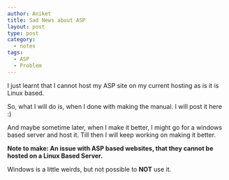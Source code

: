 ```yaml
---
author: Aniket
title: Sad News about ASP
layout: post
type: post
category:
  - notes
tags:
  - ASP
  - Problem
---
```

I just learnt that I cannot host my ASP site on my current hosting as is it is Linux based.

So, what I will do is, when I done with making the manual. I will post it here :)

And maybe sometime later, when I make it better, I might go for a windows based server and host it. Till then I will keep working on making it better.

**Note to make: An issue with ASP based websites, that they cannot be hosted on a Linux Based Server.**

Windows is a little weirds, but not possible to **NOT** use it.